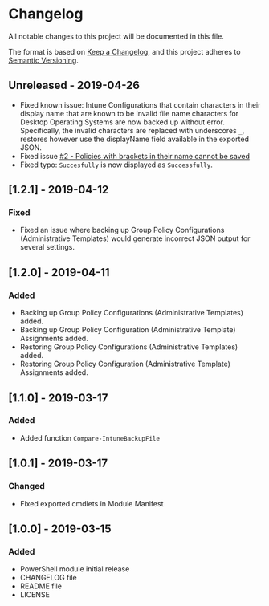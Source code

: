 # Changelog
All notable changes to this project will be documented in this file.

The format is based on [Keep a Changelog](https://keepachangelog.com/en/1.0.0/),
and this project adheres to [Semantic Versioning](https://semver.org/spec/v2.0.0.html).

## Unreleased - 2019-04-26
- Fixed known issue: Intune Configurations that contain characters in their display name that are known to be invalid file name characters for Desktop Operating Systems are now backed up without error. Specifically, the invalid characters are replaced with underscores `_`, restores however use the displayName field available in the exported JSON.
- Fixed issue [#2 - Policies with brackets in their name cannot be saved](https://github.com/jseerden/IntuneBackupAndRestore/issues/4)
- Fixed typo: `Succesfully` is now displayed as `Successfully`.

## [1.2.1] - 2019-04-12
### Fixed
- Fixed an issue where backing up Group Policy Configurations (Administrative Templates) would generate incorrect JSON output for several settings.

## [1.2.0] - 2019-04-11
### Added
- Backing up Group Policy Configurations (Administrative Templates) added.
- Backing up Group Policy Configuration (Administrative Template) Assignments added.
- Restoring Group Policy Configurations (Administrative Templates) added.
- Restoring Group Policy Configuration (Administrative Template) Assignments added.

## [1.1.0] - 2019-03-17
### Added
- Added function `Compare-IntuneBackupFile`

## [1.0.1] - 2019-03-17
### Changed
- Fixed exported cmdlets in Module Manifest

## [1.0.0] - 2019-03-15
### Added
- PowerShell module initial release
- CHANGELOG file
- README file
- LICENSE